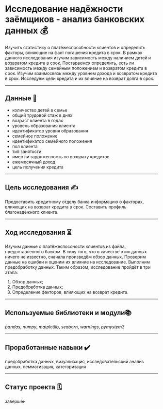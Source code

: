 # Исследование надёжности заёмщиков - анализ банковских данных 💰
Изучить статистику о платёжеспособности клиентов и определить факторы, влияющие на факт погашения кредита в срок.
В рамках данного исследования изучим зависимость между наличием детей и возвратом кредита в срок. Постараемся определить, есть ли зависимость между семейным положением и возвратом кредита в срок. Изучим взаимосвязь между уровнем дохода и возвратом кредита в срок. Исследуем цели кредита и их влияние на возврат долга в срок.
___

## Данные 📝
* количество детей в семье
* общий трудовой стаж в днях
* возраст клиента в годах
* уровень образования клиента
* идентификатор уровня образования
* семейное положение
* идентификатор семейного положения
* пол клиента
* тип занятости
* имел ли задолженность по возврату кредитов
* ежемесячный доход
* цель получения кредита
___

## Цель исследования ✍️
Предоставить кредитному отделу банка информацию о факторах, влияющих на возврат кредита в срок. Составить профиль благонадёжного клиента.
___
## Ход исследования ⏳
Изучим данные о платёжеспосоности клиентов из файла, предоставленного банком. В силу того, что о качестве этих данных ничего не известно, сначала произведём обзор данных. Проверим данные на ошибки и оценим их влияние на исследование. Выполним предобработку данных.
Таким образом, исследование пройдёт в три этапа:
1. Обзор данных;
2. Предобработка данных;
3. Определение факторов, влияющих на возврат кредита.
___

## Используемые библиотеки и модули📚
*pandas*, *numpy*, *matplotlib*, *seaborn*, *warnings*, *pymystem3*
___
## Проработанные навыки ✔️
предобработка данных, визуализация, исследовательский анализ данных, лемматизация, категоризация
___
## Статус проекта 🗓
завершён

